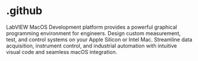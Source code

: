 # .github
LabVIEW MacOS Development platform provides a powerful graphical programming environment for engineers. Design custom measurement, test, and control systems on your Apple Silicon or Intel Mac. Streamline data acquisition, instrument control, and industrial automation with intuitive visual code and seamless macOS integration.
